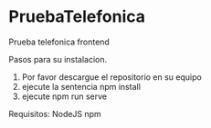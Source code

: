 # PruebaTelefonica
Prueba telefonica frontend

Pasos para su instalacion.

1. Por favor descargue el repositorio en su equipo
2. ejecute la sentencia   npm install
3. ejecute   npm run serve

Requisitos:
NodeJS
npm
